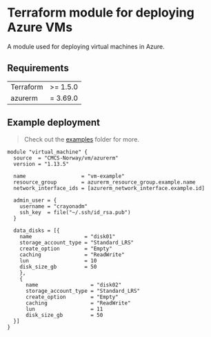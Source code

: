 # Terraform module for deploying Azure VMs
A module used for deploying virtual machines in Azure.

## Requirements
| | |
|----------|----------|
|Terraform | >= 1.5.0 |
| azurerm  | = 3.69.0 |

## Example deployment

>Check out the [examples](examples/) folder for more.

```hcl
module "virtual_machine" {
  source  = "CMCS-Norway/vm/azurerm"
  version = "1.13.5"

  name                  = "vm-example"
  resource_group        = azurerm_resource_group.example.name
  network_interface_ids = [azurerm_network_interface.example.id]

  admin_user = {
    username = "crayonadm"
    ssh_key  = file("~/.ssh/id_rsa.pub")
  }

  data_disks = [{
    name                 = "disk01"
    storage_account_type = "Standard_LRS"
    create_option        = "Empty"
    caching              = "ReadWrite"
    lun                  = 10
    disk_size_gb         = 50
    },
    {
      name                 = "disk02"
      storage_account_type = "Standard_LRS"
      create_option        = "Empty"
      caching              = "ReadWrite"
      lun                  = 11
      disk_size_gb         = 50
  }]
}
```
